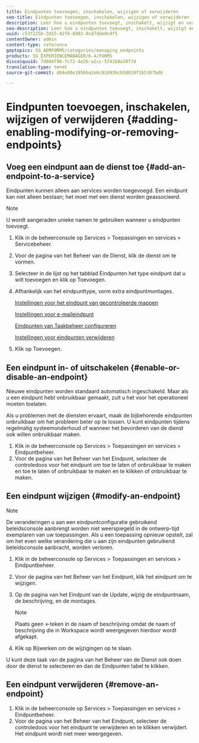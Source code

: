 ```yaml
---
title: Eindpunten toevoegen, inschakelen, wijzigen of verwijderen
seo-title: Eindpunten toevoegen, inschakelen, wijzigen of verwijderen
description: Leer hoe u eindpunten toevoegt, inschakelt, wijzigt en verwijdert.
seo-description: Leer hoe u eindpunten toevoegt, inschakelt, wijzigt en verwijdert.
uuid: c53f225b-3d55-42f6-8982-0cd7dde0c4f5
contentOwner: admin
content-type: reference
geptopics: SG_AEMFORMS/categories/managing_endpoints
products: SG_EXPERIENCEMANAGER/6.4/FORMS
discoiquuid: 7d0d4f96-fc72-4e2b-a2cc-5741b0a30f74
translation-type: tm+mt
source-git-commit: d04e08e105bba2e6c92d93bcb58839f1b5307bd8

---
```



# Eindpunten toevoegen, inschakelen, wijzigen of verwijderen {#adding-enabling-modifying-or-removing-endpoints}

## Voeg een eindpunt aan de dienst toe {#add-an-endpoint-to-a-service}

Eindpunten kunnen alleen aan services worden toegevoegd. Een eindpunt kan niet alleen bestaan; het moet met een dienst worden geassocieerd.

>[!NOTE]
>
>U wordt aangeraden unieke namen te gebruiken wanneer u eindpunten toevoegt.

1. Klik in de beheerconsole op Services > Toepassingen en services > Servicebeheer.
1. Voor de pagina van het Beheer van de Dienst, klik de dienst om te vormen.
1. Selecteer in de lijst op het tabblad Eindpunten het type eindpunt dat u wilt toevoegen en klik op Toevoegen.
1. Afhankelijk van het eindpunttype, vorm extra eindpuntmontages.

   [Instellingen voor het eindpunt van gecontroleerde mappen](/help/forms/using/admin-help/configuring-watched-folder-endpoints.md#watched-folder-endpoint-settings)

   [Instellingen voor e-maileindpunt](/help/forms/using/admin-help/configuring-email-endpoints.md#email-endpoint-settings)

   [Eindpunten van Taakbeheer configureren](/help/forms/using/admin-help/configuring-task-manager-endpoints.md#configuring-task-manager-endpoints)

   [Instellingen voor eindpunten verwijderen](/help/forms/using/admin-help/configuring-remoting-endpoints.md#remoting-endpoint-settings)

1. Klik op Toevoegen.

## Een eindpunt in- of uitschakelen {#enable-or-disable-an-endpoint}

Nieuwe eindpunten worden standaard automatisch ingeschakeld. Maar als u een eindpunt hebt onbruikbaar gemaakt, zult u het voor het operationeel moeten toelaten.

Als u problemen met de diensten ervaart, maak de bijbehorende eindpunten onbruikbaar om het probleem beter op te lossen. U kunt eindpunten tijdens regelmatig systeemonderhoud of wanneer het bevorderen van de dienst ook willen onbruikbaar maken.

1. Klik in de beheerconsole op Services > Toepassingen en services > Eindpuntbeheer.
1. Voor de pagina van het Beheer van het Eindpunt, selecteer de controledoos voor het eindpunt om toe te laten of onbruikbaar te maken en toe te laten of onbruikbaar te maken en te klikken of onbruikbaar te maken.

## Een eindpunt wijzigen {#modify-an-endpoint}

>[!NOTE]
>
>De veranderingen u aan een eindpuntconfiguratie gebruikend beleidsconsole aanbrengt worden niet weerspiegeld in de ontwerp-tijd exemplaren van uw toepassingen. Als u een toepassing opnieuw opstelt, zal om het even welke verandering die u aan zijn eindpunten gebruikend beleidsconsole aanbracht, worden verloren.

1. Klik in de beheerconsole op Services > Toepassingen en services > Eindpuntbeheer.
1. Voor de pagina van het Beheer van het Eindpunt, klik het eindpunt om te wijzigen.
1. Op de pagina van het Eindpunt van de Update, wijzig de eindpuntnaam, de beschrijving, en de montages.

   >[!NOTE]
   >
   >Plaats geen &lt;-teken in de naam of beschrijving omdat de naam of beschrijving die in Workspace wordt weergegeven hierdoor wordt afgekapt.

1. Klik op Bijwerken om de wijzigingen op te slaan.

U kunt deze taak van de pagina van het Beheer van de Dienst ook doen door de dienst te selecteren en dan de Eindpunten tabel te klikken.

## Een eindpunt verwijderen {#remove-an-endpoint}

1. Klik in de beheerconsole op Services > Toepassingen en services > Eindpuntbeheer.
1. Voor de pagina van het Beheer van het Eindpunt, selecteer de controledoos voor het eindpunt te verwijderen en te klikken verwijdert. Het eindpunt wordt niet meer weergegeven.

